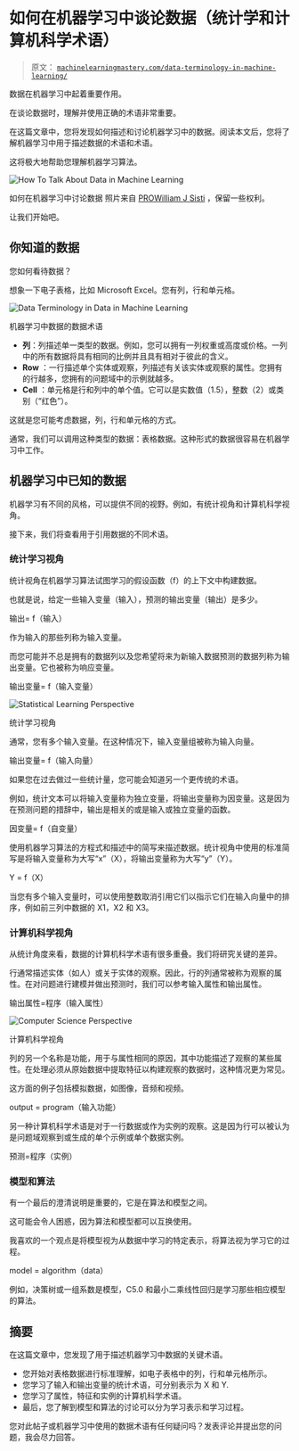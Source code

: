 # 如何在机器学习中谈论数据（统计学和计算机科学术语）

> 原文： [`machinelearningmastery.com/data-terminology-in-machine-learning/`](https://machinelearningmastery.com/data-terminology-in-machine-learning/)

数据在机器学习中起着重要作用。

在谈论数据时，理解并使用正确的术语非常重要。

在这篇文章中，您将发现如何描述和讨论机器学习中的数据。阅读本文后，您将了解机器学习中用于描述数据的术语和术语。

这将极大地帮助您理解机器学习算法。

![How To Talk About Data in Machine Learning](img/33289945e04bb0a22a9b1d59238808c0.jpg)

如何在机器学习中讨论数据
照片来自 [PROWilliam J Sisti](https://www.flickr.com/photos/willsisti/4037893776) ，保留一些权利。

让我们开始吧。

## 你知道的数据

您如何看待数据？

想象一下电子表格，比如 Microsoft Excel。您有列，行和单元格。

![Data Terminology in Data in Machine Learning](img/773d27b9c7bd475cb58139cd3b3b0310.jpg)

机器学习中数据的数据术语

*   **列**：列描述单一类型的数据。例如，您可以拥有一列权重或高度或价格。一列中的所有数据将具有相同的比例并且具有相对于彼此的含义。
*   **Row** ：一行描述单个实体或观察，列描述有关该实体或观察的属性。您拥有的行越多，您拥有的问题域中的示例就越多。
*   **Cell** ：单元格是行和列中的单个值。它可以是实数值（1.5），整数（2）或类别（“红色”）。

这就是您可能考虑数据，列，行和单元格的方式。

通常，我们可以调用这种类型的数据：表格数据。这种形式的数据很容易在机器学习中工作。

## 机器学习中已知的数据

机器学习有不同的风格，可以提供不同的视野。例如，有统计视角和计算机科学视角。

接下来，我们将查看用于引用数据的不同术语。

### 统计学习视角

统计视角在机器学习算法试图学习的假设函数（f）的上下文中构建数据。

也就是说，给定一些输入变量（输入），预测的输出变量（输出）是多少。

输出= f（输入）

作为输入的那些列称为输入变量。

而您可能并不总是拥有的数据列以及您希望将来为新输入数据预测的数据列称为输出变量。它也被称为响应变量。

输出变量= f（输入变量）

![Statistical Learning Perspective](img/c1bed14b14ea2775cd9c4b9ff7163fc6.jpg)

统计学习视角

通常，您有多个输入变量。在这种情况下，输入变量组被称为输入向量。

输出变量= f（输入向量）

如果您在过去做过一些统计量，您可能会知道另一个更传统的术语。

例如，统计文本可以将输入变量称为独立变量，将输出变量称为因变量。这是因为在预测问题的措辞中，输出是相关的或是输入或独立变量的函数。

因变量= f（自变量）

使用机器学习算法的方程式和描述中的简写来描述数据。统计视角中使用的标准简写是将输入变量称为大写“x”（X），将输出变量称为大写“y”（Y）。

Y = f（X）

当您有多个输入变量时，可以使用整数取消引用它们以指示它们在输入向量中的排序，例如前三列中数据的 X1，X2 和 X3。

### 计算机科学视角

从统计角度来看，数据的计算机科学术语有很多重叠。我们将研究关键的差异。

行通常描述实体（如人）或关于实体的观察。因此，行的列通常被称为观察的属性。在对问题进行建模并做出预测时，我们可以参考输入属性和输出属性。

输出属性=程序（输入属性）

![Computer Science Perspective](img/c55a2e7bdc5f74b02cc7b2ad6703ddc7.jpg)

计算机科学视角

列的另一个名称是功能，用于与属性相同的原因，其中功能描述了观察的某些属性。在处理必须从原始数据中提取特征以构建观察的数据时，这种情况更为常见。

这方面的例子包括模拟数据，如图像，音频和视频。

output = program（输入功能）

另一种计算机科学术语是对于一行数据或作为实例的观察。这是因为行可以被认为是问题域观察到或生成的单个示例或单个数据实例。

预测=程序（实例）

### 模型和算法

有一个最后的澄清说明是重要的，它是在算法和模型之间。

这可能会令人困惑，因为算法和模型都可以互换使用。

我喜欢的一个观点是将模型视为从数据中学习的特定表示，将算法视为学习它的过程。

model = algorithm（data）

例如，决策树或一组系数是模型，C5.0 和最小二乘线性回归是学习那些相应模型的算法。

## 摘要

在这篇文章中，您发现了用于描述机器学习中数据的关键术语。

*   您开始对表格数据进行标准理解，如电子表格中的列，行和单元格所示。
*   您学习了输入和输出变量的统计术语，可分别表示为 X 和 Y.
*   您学习了属性，特征和实例的计算机科学术语。
*   最后，您了解到模型和算法的讨论可以分为学习表示和学习过程。

您对此帖子或机器学习中使用的数据术语有任何疑问吗？发表评论并提出您的问题，我会尽力回答。